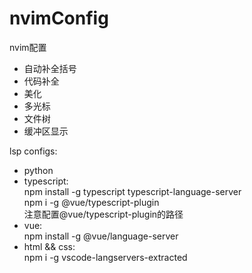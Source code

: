 # nvimConfig

nvim配置
<ul>
  <li>自动补全括号</li>
  <li>代码补全</li>
  <li>美化</li>
  <li>多光标</li>
  <li>文件树</li>
  <li>缓冲区显示</li>
</ul>

lsp configs:
<ul>
<li>python</li>
<li>typescript:</li>
npm install -g typescript typescript-language-server<br/>
npm i -g @vue/typescript-plugin<br/>
注意配置@vue/typescript-plugin的路径<br/>
<li>vue:</li>
npm install -g @vue/language-server
<li>html && css:</li>
npm i -g vscode-langservers-extracted
</ul>
